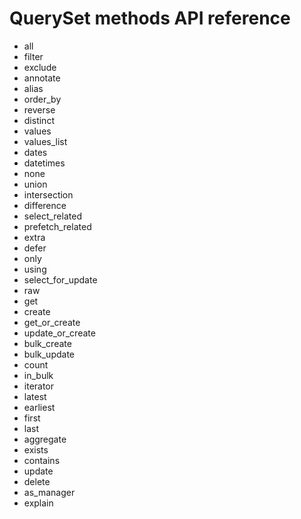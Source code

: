 # QuerySet methods API reference

* all
* filter
* exclude
* annotate
* alias
* order_by
* reverse
* distinct
* values
* values_list
* dates
* datetimes
* none
* union
* intersection
* difference
* select_related
* prefetch_related
* extra
* defer
* only
* using
* select_for_update
* raw
* get
* create
* get_or_create
* update_or_create
* bulk_create
* bulk_update
* count
* in_bulk
* iterator
* latest
* earliest
* first
* last
* aggregate
* exists
* contains
* update
* delete
* as_manager
* explain
